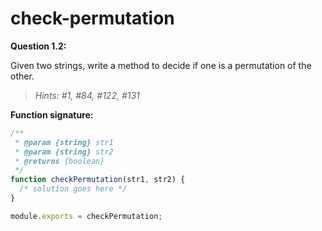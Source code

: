 # check-permutation

**Question 1.2:**

Given two strings, write a method to decide if one is a permutation of the other.

> _Hints: #1, #84, #122, #131_

**Function signature:**

```js
/**
 * @param {string} str1
 * @param {string} str2
 * @returns {boolean}
 */
function checkPermutation(str1, str2) {
  /* solution goes here */
}

module.exports = checkPermutation;
```